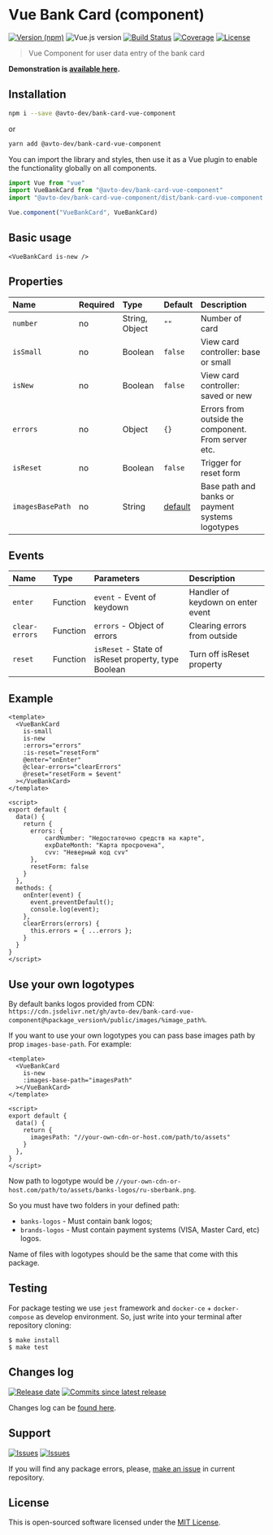 <p align="center">
  <img src="https://hsto.org/webt/hr/bv/wn/hrbvwnbouxlcak5inmxeccaohf0.png" alt="" />
</p>

# Vue Bank Card (component)

[![Version (npm)][badge_npm_version]][link_npm]
![Vue.js version][badge_vue_version]
[![Build Status][badge_build_status]][link_build_status]
[![Coverage][badge_coverage]][link_coverage]
[![License][badge_license]][link_license]

> Vue Component for user data entry of the bank card

**Demonstration is [available here](https://avto-dev.github.io/bank-card-vue-component/).**

## Installation

```bash
npm i --save @avto-dev/bank-card-vue-component
```

or

```bash
yarn add @avto-dev/bank-card-vue-component
```

You can import the library and styles, then use it as a Vue plugin to enable the functionality globally on all components.

```js
import Vue from "vue"
import VueBankCard from "@avto-dev/bank-card-vue-component"
import "@avto-dev/bank-card-vue-component/dist/bank-card-vue-component.css"

Vue.component("VueBankCard", VueBankCard)
```

## Basic usage

```vue
<VueBankCard is-new />
```

## Properties

Name      | Required | Type           | Default | Description
:---      | :---     | :---           | :---    | :---
`number`  | no       | String, Object | `""`    | Number of card
`isSmall` | no       | Boolean        | `false` | View card controller: base or small
`isNew`   | no       | Boolean        | `false` | View card controller: saved or new
`errors`  | no       | Object         | `{}`    | Errors from outside the component. From server etc.
`isReset` | no       | Boolean        | `false` | Trigger for reset form
`imagesBasePath` | no | String | [default](`https://cdn.jsdelivr.net/gh/avto-dev/bank-card-vue-component@master/public/images`) | Base path and banks or payment systems logotypes

## Events

Name           | Type     | Parameters | Description
:---           | :---     | :---       | :---
`enter`        | Function | `event` - Event of keydown | Handler of keydown on enter event
`clear-errors` | Function | `errors` - Object of errors | Clearing errors from outside
`reset`        | Function | `isReset` - State of isReset property, type Boolean | Turn off isReset property

## Example

```vue
<template>
  <VueBankCard
    is-small
    is-new
    :errors="errors"
    :is-reset="resetForm"
    @enter="onEnter"
    @clear-errors="clearErrors"
    @reset="resetForm = $event"
  ></VueBankCard>
</template>

<script>
export default {
  data() {
    return {
      errors: {
          cardNumber: "Недостаточно средств на карте",
          expDateMonth: "Карта просрочена",
          cvv: "Неверный код cvv"
      },
      resetForm: false
    }
  },
  methods: {
    onEnter(event) {
      event.preventDefault();
      console.log(event);
    },
    clearErrors(errors) {
      this.errors = { ...errors };
    }
  }
}
</script>
```
## Use your own logotypes

By default banks logos provided from CDN: `https://cdn.jsdelivr.net/gh/avto-dev/bank-card-vue-component@%package_version%/public/images/%image_path%`.

If you want to use your own logotypes you can pass base images path by prop `images-base-path`. For example:
```vue
<template>
  <VueBankCard
    is-new
    :images-base-path="imagesPath"
  ></VueBankCard>
</template>

<script>
export default {
  data() {
    return {
      imagesPath: "//your-own-cdn-or-host.com/path/to/assets"
    }
  },
}
</script>
```

Now path to logotype would be `//your-own-cdn-or-host.com/path/to/assets/banks-logos/ru-sberbank.png`.

So you must have two folders in your defined path:
 - `banks-logos` - Must contain bank logos;
 - `brands-logos` - Must contain payment systems (VISA, Master Card, etc) logos.
  
Name of files with logotypes should be the same that come with this package.

## Testing

For package testing we use `jest` framework and `docker-ce` + `docker-compose` as develop environment. So, just write into your terminal after repository cloning:

```shell
$ make install
$ make test
```

## Changes log

[![Release date][badge_release_date]][link_releases]
[![Commits since latest release][badge_commits_since_release]][link_commits]

Changes log can be [found here][link_changes_log].

## Support

[![Issues][badge_issues]][link_issues]
[![Issues][badge_pulls]][link_pulls]

If you will find any package errors, please, [make an issue][link_create_issue] in current repository.

## License

This is open-sourced software licensed under the [MIT License][link_license].

[badge_npm_version]:https://img.shields.io/npm/v/@avto-dev/bank-card-vue-component.svg?maxAge=180
[badge_vue_version]:https://img.shields.io/github/package-json/dependency-version/avto-dev/bank-card-vue-component/vue.svg
[badge_build_status]:https://travis-ci.org/avto-dev/bank-card-vue-component.svg?branch=master
[badge_coverage]:https://img.shields.io/codecov/c/github/avto-dev/bank-card-vue-component/master.svg?maxAge=60
[badge_release_date]:https://img.shields.io/github/release-date/avto-dev/bank-card-vue-component.svg?style=flat-square&maxAge=180
[badge_commits_since_release]:https://img.shields.io/github/commits-since/avto-dev/bank-card-vue-component/latest.svg?style=flat-square&maxAge=180
[badge_issues]:https://img.shields.io/github/issues/avto-dev/bank-card-vue-component.svg?style=flat-square&maxAge=180
[badge_pulls]:https://img.shields.io/github/issues-pr/avto-dev/bank-card-vue-component.svg?style=flat-square&maxAge=180
[badge_license]:https://img.shields.io/github/license/avto-dev/bank-card-vue-component.svg?longCache=true
[link_releases]:https://github.com/avto-dev/bank-card-vue-component/releases
[link_commits]:https://github.com/avto-dev/bank-card-vue-component/commits
[link_changes_log]:https://github.com/avto-dev/bank-card-vue-component/blob/master/CHANGELOG.md
[link_issues]:https://github.com/avto-dev/bank-card-vue-component/issues
[link_pulls]:https://github.com/avto-dev/bank-card-vue-component/pulls
[link_build_status]:https://travis-ci.org/avto-dev/bank-card-vue-component
[link_coverage]:https://codecov.io/gh/avto-dev/bank-card-vue-component/
[link_npm]:https://www.npmjs.com/package/@avto-dev/bank-card-vue-component
[link_create_issue]:https://github.com/avto-dev/bank-card-vue-component/issues/new/choose
[link_license]:https://github.com/avto-dev/bank-card-vue-component/blob/master/LICENSE
